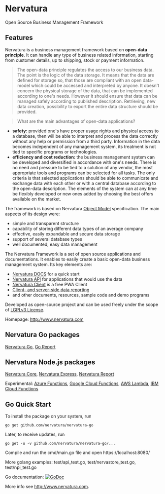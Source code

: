 Nervatura
=========

Open Source Business Management Framework

## Features

Nervatura is a business management framework based on **open-data principle**. It can handle any type of business related information, starting from customer details, up to shipping, stock or payment information.

>The open-data principle regulates the access to our business data. The point is the logic of the data storage. It means that the data are defined for storage so, that those are compliant with an open data-model which could be accessed and interpreted by anyone. It doesn't concern the physical storage of the data, that can be implemented according to one's needs. However it should ensure that data can be managed safely according to published description. Retrieving, new data creation, possibility to export the entire data structure should be provided.

>What are the main advantages of open-data applications?
* **safety:** provided one's have proper usage rights and physical access to a database, then will be able to interpret and process the data correctly without any help or permission from a third party. Information in the data becomes independent of any management system, its treatment is not tied to specific programs or technologies.
* **efficiency and cost reduction:** the business management system can be developed and diversified in accordance with one's needs. There is no need and pressure to be tied to a solution of any vendor, the most appropriate tools and programs can be selected for all tasks. The only criteria is that selected applications should be able to communicate and exchange data with each other or with a central database according to the open-data description. The elements of the system can at any time be flexibly developed or new ones added by choosing the best offers available on the market.

The framework is based on Nervatura [Object Model](https://nervatura.github.io/nervatura-docs/#/model) specification. The main aspects of its design were:

* simple and transparent structure
* capability of storing different data types of an average company
* effective, easily expandable and secure data storage
* support of several database types
* well documented, easy data management

The Nervatura Framework is a set of open source applications and documentations. It enables to easily create a basic open-data business management system. Its key elements are:
  * [Nervatura DOCS](https://nervatura.github.io/nervatura-docs) for a quick start
  * [Nervatura API](https://nervatura.github.io/nervatura-docs/#/api) for applications that would use the data
  * [Nervatura Client](https://github.com/nervatura/nervatura-client) is a free PWA Client
  * [Client- and server-side data reporting](https://nervatura.github.io/nervatura-demo/)
  * and other documents, resources, sample code and demo programs

Developed as open-source project and can be used freely under the scope of [LGPLv3 License](http://www.gnu.org/licenses/lgpl.html).

Homepage: http://www.nervatura.com

## Nervatura Go packages

[Nervatura Go](https://github.com/nervatura/nervatura-go/), [Go Report](https://github.com/nervatura/go-report/)

## Nervatura Node.js packages

[Nervatura Core](https://github.com/nervatura/nervatura/), [Nervatura Express](https://github.com/nervatura/nervatura-express/), [Nervatura Report](https://github.com/nervatura/nervatura-report/)

Experimental: [Azure Functions](https://github.com/nervatura/nervatura-azure/), [Google Cloud Functions](https://github.com/nervatura/nervatura-gcloud/), [AWS Lambda](https://github.com/nervatura/nervatura-lambda/), [IBM Cloud Functions](https://github.com/nervatura/nervatura-openwhisk/)

## Go Quick Start

To install the package on your system, run

    go get github.com/nervatura/nervatura-go

Later, to receive updates, run

    go get -u -v github.com/nervatura/nervatura-go/...

Compile and run the cmd/main.go file and open https://localhost:8080/

More golang examples: test/api_test.go, test/nervastore_test.go, test/npi_test.go

Go documentation: [![GoDoc](https://godoc.org/github.com/nervatura/nervatura-go?status.svg)](https://godoc.org/github.com/nervatura/nervatura-go)

More info see http://www.nervatura.com.

